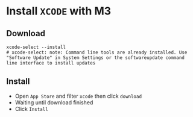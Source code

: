 # Install `XCODE` with M3

## Download
```
xcode-select --install
# xcode-select: note: Command line tools are already installed. Use "Software Update" in System Settings or the softwareupdate command line interface to install updates
```

## Install

- Open `App Store` and filter `xcode` then click `download`
- Waiting until download finished
- Click `Install`

